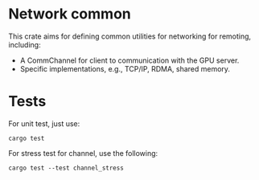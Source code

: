 # Network common

This crate aims for defining common utilities for networking for remoting, including: 
- A CommChannel for client to communication with the GPU server. 
- Specific implementations, e.g., TCP/IP, RDMA, shared memory.


# Tests

For unit test, just use: 
```
cargo test
```

For stress test for channel, use the following: 
```
cargo test --test channel_stress
```